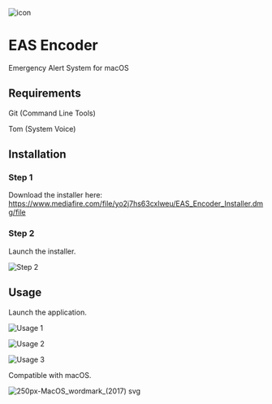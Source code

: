 ![icon](https://raw.githubusercontent.com/GabeCoder/EAS-Encoder/main/icon.png)
# EAS Encoder
Emergency Alert System for macOS
## Requirements
Git (Command Line Tools)

Tom (System Voice)
## Installation
### Step 1
Download the installer here: https://www.mediafire.com/file/yo2j7hs63cxlweu/EAS_Encoder_Installer.dmg/file
### Step 2
Launch the installer.

![Step 2](https://user-images.githubusercontent.com/72320038/124193161-5cb03980-da94-11eb-8be8-56b2e34a05aa.png)
## Usage
Launch the application.

![Usage 1](https://user-images.githubusercontent.com/72320038/125345600-bdf2cb00-e326-11eb-87b7-6eecd90c01b2.png)

![Usage 2](https://user-images.githubusercontent.com/72320038/125345609-c0552500-e326-11eb-84e5-9eb0da2b542f.png)

![Usage 3](https://user-images.githubusercontent.com/72320038/125345615-c2b77f00-e326-11eb-8f6c-ab526f816332.png)

Compatible with macOS.

![250px-MacOS_wordmark_(2017) svg](https://user-images.githubusercontent.com/72320038/123879711-6bb9af00-d90f-11eb-97cc-9c16f5068243.png)
